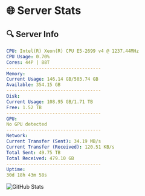 # 🌐 Server Stats
## 🔍 Server Info
```yaml
CPU: Intel(R) Xeon(R) CPU E5-2699 v4 @ 1237.44MHz
CPU Usage: 0.70%
Cores: 44P | 88T
-----------------------------------
Memory:
Current Usage: 146.14 GB/503.74 GB
Available: 354.15 GB
-----------------------------------
Disk:
Current Usage: 108.95 GB/1.71 TB
Free: 1.52 TB
-----------------------------------
GPU:
No GPU detected
-----------------------------------
Network:
Current Transfer (Sent): 34.19 MB/s
Current Transfer (Received): 120.51 KB/s
Total Sent: 49.75 TB
Total Received: 479.10 GB
-----------------------------------
Uptime:
30d 18h 43m 58s
```
![GitHub Stats](https://img.shields.io/badge/Updated-2025-04-07_16:06:47-blue)